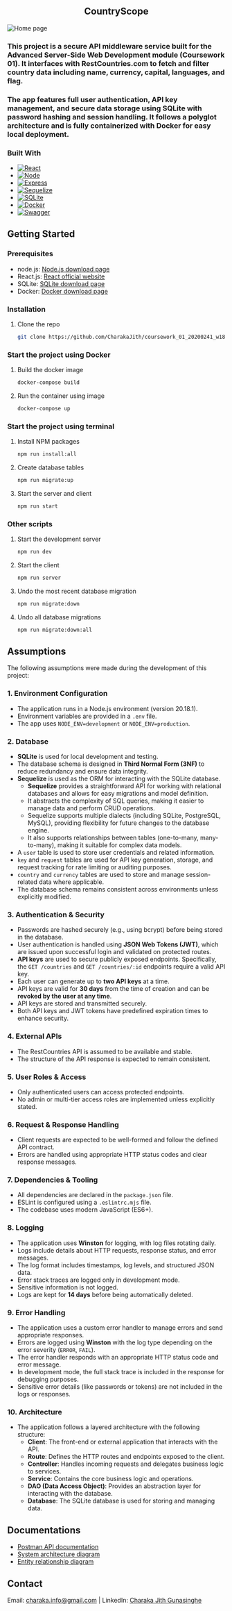 <div align="center">
  <h2 ="center">CountryScope</h2>
</div>

![Home page](./client/src//assets/images/screenshot.png)

### This project is a secure API middleware service built for the Advanced Server-Side Web Development module (Coursework 01). It interfaces with RestCountries.com to fetch and filter country data including name, currency, capital, languages, and flag.

### The app features full user authentication, API key management, and secure data storage using SQLite with password hashing and session handling. It follows a polyglot architecture and is fully containerized with Docker for easy local deployment.

### Built With

- [![React][React.js]][React-url]
- [![Node][Node.js]][Node-url]
- [![Express][Express.js]][Express.js-url]
- [![Sequelize][Sequelize]][Sequelize-url]
- [![SQLite][SQLite]][SQLite-url]
- [![Docker][Docker]][Docker-url]
- [![Swagger][Swagger]][Swagger-url]

## Getting Started

### Prerequisites

- node.js: [Node.js download page](https://nodejs.org/en/download)
- React.js: [React official website](https://reactjs.org/)
- SQLite: [SQLite download page](https://www.sqlite.org/download.html)
- Docker: [Docker download page](https://www.docker.com/products/docker-desktop/)

### Installation

1. Clone the repo
   ```bash
   git clone https://github.com/CharakaJith/coursework_01_20200241_w1810001.git
   ```

### Start the project using Docker

1. Build the docker image
   ```bash
   docker-compose build
   ```
2. Run the container using image
   ```bash
   docker-compose up
   ```

### Start the project using terminal

1. Install NPM packages
   ```bash
   npm run install:all
   ```
2. Create database tables
   ```bash
   npm run migrate:up
   ```
3. Start the server and client
   ```bash
   npm run start
   ```

### Other scripts

1. Start the development server
   ```bash
   npm run dev
   ```
2. Start the client
   ```bash
   npm run server
   ```
3. Undo the most recent database migration
   ```bash
   npm run migrate:down
   ```
4. Undo all database migrations
   ```bash
   npm run migrate:down:all
   ```

## Assumptions

The following assumptions were made during the development of this project:

### 1. Environment Configuration

- The application runs in a Node.js environment (version 20.18.1).
- Environment variables are provided in a `.env` file.
- The app uses `NODE_ENV=development` or `NODE_ENV=production`.

### 2. Database

- **SQLite** is used for local development and testing.
- The database schema is designed in **Third Normal Form (3NF)** to reduce redundancy and ensure data integrity.
- **Sequelize** is used as the ORM for interacting with the SQLite database.
  - **Sequelize** provides a straightforward API for working with relational databases and allows for easy migrations and model definition.
  - It abstracts the complexity of SQL queries, making it easier to manage data and perform CRUD operations.
  - Sequelize supports multiple dialects (including SQLite, PostgreSQL, MySQL), providing flexibility for future changes to the database engine.
  - It also supports relationships between tables (one-to-many, many-to-many), making it suitable for complex data models.
- A `user` table is used to store user credentials and related information.
- `key` and `request` tables are used for API key generation, storage, and request tracking for rate limiting or auditing purposes.
- `country` and `currency` tables are used to store and manage session-related data where applicable.
- The database schema remains consistent across environments unless explicitly modified.

### 3. Authentication & Security

- Passwords are hashed securely (e.g., using bcrypt) before being stored in the database.
- User authentication is handled using **JSON Web Tokens (JWT)**, which are issued upon successful login and validated on protected routes.
- **API keys** are used to secure publicly exposed endpoints. Specifically, the `GET /countries` and `GET /countries/:id` endpoints require a valid API key.
- Each user can generate up to **two API keys** at a time.
- API keys are valid for **30 days** from the time of creation and can be **revoked by the user at any time**.
- API keys are stored and transmitted securely.
- Both API keys and JWT tokens have predefined expiration times to enhance security.

### 4. External APIs

- The RestCountries API is assumed to be available and stable.
- The structure of the API response is expected to remain consistent.

### 5. User Roles & Access

- Only authenticated users can access protected endpoints.
- No admin or multi-tier access roles are implemented unless explicitly stated.

### 6. Request & Response Handling

- Client requests are expected to be well-formed and follow the defined API contract.
- Errors are handled using appropriate HTTP status codes and clear response messages.

### 7. Dependencies & Tooling

- All dependencies are declared in the `package.json` file.
- ESLint is configured using a `.eslintrc.mjs` file.
- The codebase uses modern JavaScript (ES6+).

### 8. Logging

- The application uses **Winston** for logging, with log files rotating daily.
- Logs include details about HTTP requests, response status, and error messages.
- The log format includes timestamps, log levels, and structured JSON data.
- Error stack traces are logged only in development mode.
- Sensitive information is not logged.
- Logs are kept for **14 days** before being automatically deleted.

### 9. Error Handling

- The application uses a custom error handler to manage errors and send appropriate responses.
- Errors are logged using **Winston** with the log type depending on the error severity (`ERROR`, `FAIL`).
- The error handler responds with an appropriate HTTP status code and error message.
- In development mode, the full stack trace is included in the response for debugging purposes.
- Sensitive error details (like passwords or tokens) are not included in the logs or responses.

### 10. Architecture

- The application follows a layered architecture with the following structure:
  - **Client**: The front-end or external application that interacts with the API.
  - **Route**: Defines the HTTP routes and endpoints exposed to the client.
  - **Controller**: Handles incoming requests and delegates business logic to services.
  - **Service**: Contains the core business logic and operations.
  - **DAO (Data Access Object)**: Provides an abstraction layer for interacting with the database.
  - **Database**: The SQLite database is used for storing and managing data.

## Documentations

- [Postman API documentation](https://documenter.getpostman.com/view/28014836/2sB2ca7KxT)
- [System architecture diagram](https://lucid.app/lucidchart/2a483b63-3440-4489-8897-0be2bec5e6c0/edit?viewport_loc=-692%2C75%2C4037%2C1876%2C0_0&invitationId=inv_a37d0cd7-3207-4b11-aff4-4d38cec92698)
- [Entity relationship diagram](https://lucid.app/lucidchart/7f8a2968-8a84-4d4a-bd8a-6f496e6089f5/edit?viewport_loc=-518%2C203%2C2992%2C1391%2C0_0&invitationId=inv_c9636f5d-29ab-4624-bd44-f04850d3bada)

## Contact

Email: [charaka.info@gmail.com](mailto:charaka.info@gmail.com) | LinkedIn: [Charaka Jith Gunasinghe](https://www.linkedin.com/in/charaka-gunasinghe-6742861b9/)

<!-- MARKDOWN LINKS & IMAGES -->

[React.js]: https://img.shields.io/badge/React-20232A?style=for-the-badge&logo=react&logoColor=61DAFB
[React-url]: https://reactjs.org/
[Node.js]: https://img.shields.io/badge/Node.js-12A952?style=for-the-badge&logo=node.js&logoColor=white
[Node-url]: https://nodejs.org/en
[Express.js]: https://img.shields.io/badge/Express.js-000000?style=for-the-badge&logo=express&logoColor=white
[Express.js-url]: https://expressjs.com/
[SQLite]: https://img.shields.io/badge/SQLite-003B57?style=for-the-badge&logo=sqlite&logoColor=white
[SQLite-url]: https://sqlite.org/download.html
[Docker]: https://img.shields.io/badge/Docker-2496ED?style=for-the-badge&logo=docker&logoColor=white
[Docker-url]: https://www.docker.com/
[Swagger]: https://img.shields.io/badge/Swagger-85EA2D?style=for-the-badge&logo=swagger&logoColor=black
[Swagger-url]: https://swagger.io/
[Sequelize]: https://img.shields.io/badge/Sequelize-52B0E7?style=for-the-badge&logo=sequelize&logoColor=white
[Sequelize-url]: https://sequelize.org/
